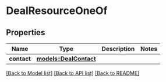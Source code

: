 # DealResourceOneOf

## Properties

Name | Type | Description | Notes
------------ | ------------- | ------------- | -------------
**contact** | [**models::DealContact**](DealContact.md) |  | 

[[Back to Model list]](../README.md#documentation-for-models) [[Back to API list]](../README.md#documentation-for-api-endpoints) [[Back to README]](../README.md)


